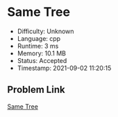 # Same Tree

- Difficulty: Unknown
- Language: cpp
- Runtime: 3 ms
- Memory: 10.1 MB
- Status: Accepted
- Timestamp: 2021-09-02 11:20:15

## Problem Link
[Same Tree](https://leetcode.com/problems/same-tree)

